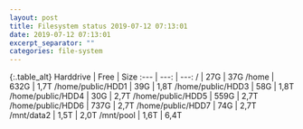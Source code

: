 ```yaml
---
layout: post
title: Filesystem status 2019-07-12 07:13:01
date: 2019-07-12 07:13:01
excerpt_separator: ""
categories: file-system
---
```

{:.table_alt}
Harddrive | Free | Size
:--- | ---: | ---:
/ | 27G | 37G
/home | 632G | 1,7T
/home/public/HDD1 | 39G | 1,8T
/home/public/HDD3 | 58G | 1,8T
/home/public/HDD4 | 30G | 2,7T
/home/public/HDD5 | 559G | 2,7T
/home/public/HDD6 | 737G | 2,7T
/home/public/HDD7 | 74G | 2,7T
/mnt/data2 | 1,5T | 2,0T
/mnt/pool | 1,6T | 6,4T
